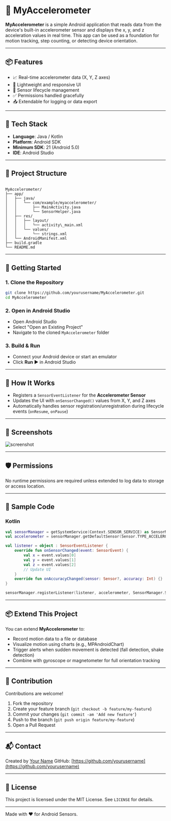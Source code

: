 # 📱 MyAccelerometer

**MyAccelerometer** is a simple Android application that reads data from the device's built-in accelerometer sensor and displays the x, y, and z acceleration values in real time. This app can be used as a foundation for motion tracking, step counting, or detecting device orientation.

---

## 📦 Features

- 📈 Real-time accelerometer data (X, Y, Z axes)
- 📲 Lightweight and responsive UI
- 🧪 Sensor lifecycle management
- ✅ Permissions handled gracefully
- 📤 Extendable for logging or data export

---

## 🧰 Tech Stack

- **Language**: Java / Kotlin
- **Platform**: Android SDK
- **Minimum SDK**: 21 (Android 5.0)
- **IDE**: Android Studio

---

## 📁 Project Structure

```

MyAccelerometer/
├── app/
│   ├── java/
│   │   └── com/example/myaccelerometer/
│   │       ├── MainActivity.java
│   │       └── SensorHelper.java
│   ├── res/
│   │   ├── layout/
│   │   │   └── activity\_main.xml
│   │   └── values/
│   │       └── strings.xml
│   └── AndroidManifest.xml
├── build.gradle
└── README.md

````

---

## 🚀 Getting Started

### 1. Clone the Repository

```bash
git clone https://github.com/yourusername/MyAccelerometer.git
cd MyAccelerometer
````

### 2. Open in Android Studio

* Open Android Studio
* Select "Open an Existing Project"
* Navigate to the cloned `MyAccelerometer` folder

### 3. Build & Run

* Connect your Android device or start an emulator
* Click **Run ▶️** in Android Studio

---

## 📄 How It Works

* Registers a `SensorEventListener` for the **Accelerometer Sensor**
* Updates the UI with `onSensorChanged()` values from X, Y, and Z axes
* Automatically handles sensor registration/unregistration during lifecycle events (`onResume`, `onPause`)

---

## 📸 Screenshots

![screenshot](screenshots/realtime_data.png)

---

## 🛡️ Permissions

No runtime permissions are required unless extended to log data to storage or access location.

---

## 🔧 Sample Code

### Kotlin

```kotlin
val sensorManager = getSystemService(Context.SENSOR_SERVICE) as SensorManager
val accelerometer = sensorManager.getDefaultSensor(Sensor.TYPE_ACCELEROMETER)

val listener = object : SensorEventListener {
    override fun onSensorChanged(event: SensorEvent) {
        val x = event.values[0]
        val y = event.values[1]
        val z = event.values[2]
        // Update UI
    }
    override fun onAccuracyChanged(sensor: Sensor?, accuracy: Int) {}
}

sensorManager.registerListener(listener, accelerometer, SensorManager.SENSOR_DELAY_UI)
```

---

## 📦 Extend This Project

You can extend **MyAccelerometer** to:

* Record motion data to a file or database
* Visualize motion using charts (e.g., MPAndroidChart)
* Trigger alerts when sudden movement is detected (fall detection, shake detection)
* Combine with gyroscope or magnetometer for full orientation tracking

---

## 🤝 Contribution

Contributions are welcome!

1. Fork the repository
2. Create your feature branch (`git checkout -b feature/my-feature`)
3. Commit your changes (`git commit -am 'Add new feature'`)
4. Push to the branch (`git push origin feature/my-feature`)
5. Open a Pull Request

---

## 📬 Contact

Created by [Your Name](mailto:your.email@example.com)
GitHub: [https://github.com/yourusername](https://github.com/yourusername)

---

## 📜 License

This project is licensed under the MIT License. See `LICENSE` for details.

---

Made with ❤️ for Android Sensors.
